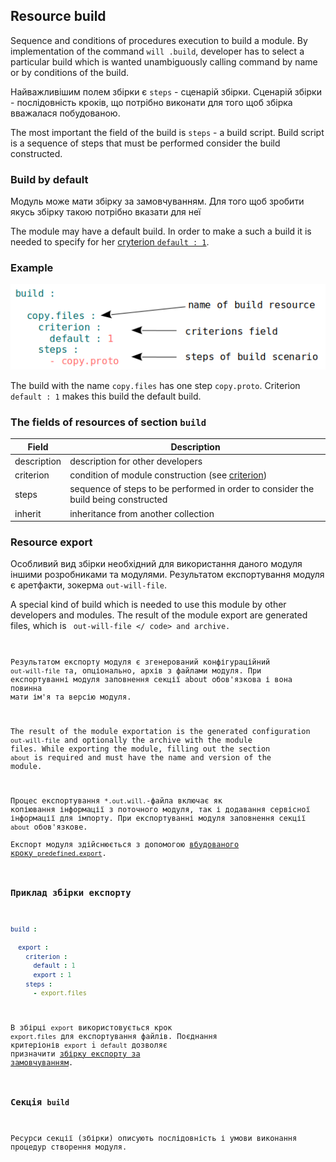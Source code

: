## Resource build

Sequence and conditions of procedures execution to build a module. By implementation of the command `will .build`, developer has to select a particular build which is wanted unambiguously calling command by name or by conditions of the build.

Найважливішим полем збірки є `steps` - сценарій збірки. Сценарій збірки - послідовність кроків, що потрібно виконати для того щоб збірка вважалася побудованою.

The most important the field of the build  is `steps` - a build script. Build script is a sequence of steps that must be performed consider the build constructed.

### Build by default

  Модуль може мати збірку за замовчуванням. Для того щоб зробити якусь збірку такою потрібно вказати для неї

The module may have a default build. In order to make a such a build it is needed to specify for her
  [cryterion `default : 1`](Criterions.md#Використання).

### Example

![section.build.png](./Images/section.build.png)

The build with the name `copy.files` has one step `copy.proto`. Criterion `default : 1` makes this build the default build.

### The fields of resources of section `build`  

| Field        | Description                                                            |
|---------------|------------------------------------------------------------------|
  | description   | description for other developers                                    |
| criterion     | condition of module construction (see [criterion](Criterions.md))          |
| steps         | sequence of steps to be performed in order to consider the build being constructed        |
| inherit       | inheritance from another collection                       |

### Resource export

Особливий вид збірки необхідний для використання даного модуля іншими розробниками та модулями. Результатом експортування модуля є аретфакти, зокерма <code>out-will-file</code>.

A special kind of build which is needed to use this module by other developers and modules. The result of the module export are generated files, which is <code> out-will-file </ code> and archive.

Результатом експорту модуля є згенерований конфігураційний `out-will-file` та, опціонально, архів з файлами модуля. При експортуванні модуля заповнення секції about обов'язкова і вона повинна мати ім'я та версію модуля.

The result of the module exportation is the generated configuration `out-will-file`  and optionally the archive with the module files. While exporting the module, filling out the section `about` is required and must have the name and version of the module.

 Процес експортування `*.out.will.`-файла включає як копіювання інформації з поточного модуля, так і додавання сервісної інформації для імпорту. При експортуванні модуля заповнення секції `about` обов'язкове.  
Експорт модуля здійснюється з допомогою [вбудованого кроку `predefined.export`](ResourceStep.md#вбудований-крок-predefinedexport).  

### Приклад збірки експорту

```yaml
build :

  export :
    criterion :
      default : 1
      export : 1
    steps :
	  - export.files
```

В збірці `export` використовується крок `export.files` для експортування файлів. Поєднання критеріонів `export` i `default` дозволяє призначити [збірку експорту за замовчуванням](Criterions.md#Використання).

### Секція <code>build</code>

Ресурси секції (збірки) описують послідовність і умови виконання процедур створення модуля.  
